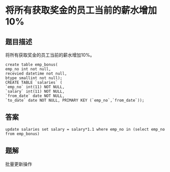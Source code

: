# 将所有获取奖金的员工当前的薪水增加10%

## 题目描述

将所有获取奖金的员工当前的薪水增加10%。

```mysql
create table emp_bonus(
emp_no int not null,
recevied datetime not null,
btype smallint not null);
CREATE TABLE `salaries` (
`emp_no` int(11) NOT NULL,
`salary` int(11) NOT NULL,
`from_date` date NOT NULL,
`to_date` date NOT NULL, PRIMARY KEY (`emp_no`,`from_date`));
```

## 答案

```mysql
update salaries set salary = salary*1.1 where emp_no in (select emp_no from emp_bonus)
```

## 题解

批量更新操作